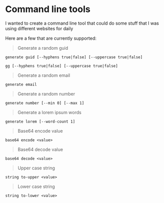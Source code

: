 # Command line tools
I wanted to create a command line tool that could do some stuff that I was using different websites for daily


Here are a few that are currently supported:

> Generate a random guid

```
generate guid [--hyphens true|false] [--uppercase true|false]
```

```
gg [--hyphens true|false] [--uppercase true|false]
```

> Generate a random email

```
generate email
```

> Generate a random number

```
generate number [--min 0] [--max 1]
```


> Generate a lorem ipsum words

```
generate lorem [--word-count 1]
```

> Base64 encode value

```
base64 encode <value>
```

> Base64 decode value

```
base64 decode <value>
```


> Upper case string

```
string to-upper <value>
```

> Lower case string

```
string to-lower <value>
```




